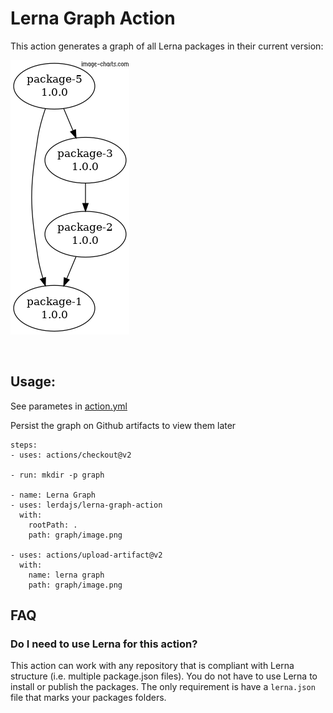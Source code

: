 # Lerna Graph Action

This action generates a graph of all Lerna packages in their current version:

![Lerna Graph](./docs/graph.png)

<br>

## Usage:

See parametes in [action.yml](./action.yml)

Persist the graph on Github artifacts to view them later

```
steps:
- uses: actions/checkout@v2

- run: mkdir -p graph

- name: Lerna Graph
- uses: lerdajs/lerna-graph-action
  with: 
    rootPath: .
    path: graph/image.png

- uses: actions/upload-artifact@v2
  with:
    name: lerna graph
    path: graph/image.png
```

## FAQ

### Do I need to use Lerna for this action? 

This action can work with any repository that is compliant with Lerna structure (i.e. multiple package.json files). You do not have to use Lerna to install or publish the packages. The only requirement is have a `lerna.json` file that marks your packages folders. 